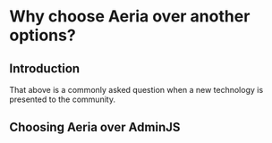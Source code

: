 # Why choose Aeria over another options?

## Introduction

That above is a commonly asked question when a new technology is presented to the community.

## Choosing Aeria over AdminJS

## 
